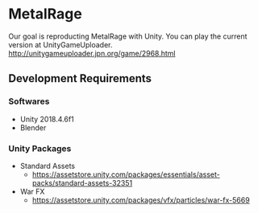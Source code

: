 # MetalRage

Our goal is reproducting MetalRage with Unity.
You can play the current version at UnityGameUploader.
http://unitygameuploader.jpn.org/game/2968.html    


## Development Requirements
### Softwares
- Unity 2018.4.6f1
- Blender

### Unity Packages
- Standard Assets
  - https://assetstore.unity.com/packages/essentials/asset-packs/standard-assets-32351
- War FX
  - https://assetstore.unity.com/packages/vfx/particles/war-fx-5669